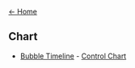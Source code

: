 [<- Home](https://github.com/usds/Data-Visualization-Catalog/blob/main/README.md)

## Chart

- [Bubble Timeline](https://github.com/usds/Data-Visualization-Catalog/blob/main/Charts/Bubble-Timeline.md)
- [Control Chart](https://github.com/usds/Data-Visualization-Catalog/blob/main/Charts/Control-Chart.md)
